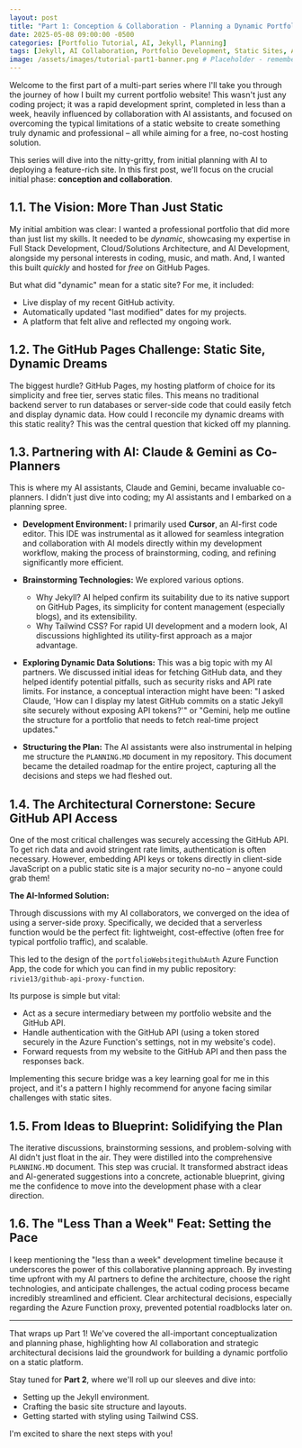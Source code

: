 ```yaml
---
layout: post
title: "Part 1: Conception & Collaboration - Planning a Dynamic Portfolio with AI"
date: 2025-05-08 09:00:00 -0500
categories: [Portfolio Tutorial, AI, Jekyll, Planning]
tags: [Jekyll, AI Collaboration, Portfolio Development, Static Sites, Azure Functions, Planning, Cursor, Web Development]
image: /assets/images/tutorial-part1-banner.png # Placeholder - remember to create this image!
---
```


Welcome to the first part of a multi-part series where I'll take you through the journey of how I built my current portfolio website! This wasn't just any coding project; it was a rapid development sprint, completed in less than a week, heavily influenced by collaboration with AI assistants, and focused on overcoming the typical limitations of a static website to create something truly dynamic and professional – all while aiming for a free, no-cost hosting solution.

This series will dive into the nitty-gritty, from initial planning with AI to deploying a feature-rich site. In this first post, we'll focus on the crucial initial phase: **conception and collaboration**.

## 1.1. The Vision: More Than Just Static

My initial ambition was clear: I wanted a professional portfolio that did more than just list my skills. It needed to be *dynamic*, showcasing my expertise in Full Stack Development, Cloud/Solutions Architecture, and AI Development, alongside my personal interests in coding, music, and math. And, I wanted this built *quickly* and hosted for *free* on GitHub Pages.

But what did "dynamic" mean for a static site? For me, it included:

*   Live display of my recent GitHub activity.
*   Automatically updated "last modified" dates for my projects.
*   A platform that felt alive and reflected my ongoing work.

## 1.2. The GitHub Pages Challenge: Static Site, Dynamic Dreams

The biggest hurdle? GitHub Pages, my hosting platform of choice for its simplicity and free tier, serves static files. This means no traditional backend server to run databases or server-side code that could easily fetch and display dynamic data. How could I reconcile my dynamic dreams with this static reality? This was the central question that kicked off my planning.

## 1.3. Partnering with AI: Claude & Gemini as Co-Planners

This is where my AI assistants, Claude and Gemini, became invaluable co-planners. I didn't just dive into coding; my AI assistants and I embarked on a planning spree.

*   **Development Environment:** I primarily used **Cursor**, an AI-first code editor. This IDE was instrumental as it allowed for seamless integration and collaboration with AI models directly within my development workflow, making the process of brainstorming, coding, and refining significantly more efficient.

*   **Brainstorming Technologies:** We explored various options.
    *   Why Jekyll? AI helped confirm its suitability due to its native support on GitHub Pages, its simplicity for content management (especially blogs), and its extensibility.
    *   Why Tailwind CSS? For rapid UI development and a modern look, AI discussions highlighted its utility-first approach as a major advantage.

*   **Exploring Dynamic Data Solutions:** This was a big topic with my AI partners. We discussed initial ideas for fetching GitHub data, and they helped identify potential pitfalls, such as security risks and API rate limits. For instance, a conceptual interaction might have been: "I asked Claude, 'How can I display my latest GitHub commits on a static Jekyll site securely without exposing API tokens?'" or "Gemini, help me outline the structure for a portfolio that needs to fetch real-time project updates."

*   **Structuring the Plan:** The AI assistants were also instrumental in helping me structure the `PLANNING.MD` document in my repository. This document became the detailed roadmap for the entire project, capturing all the decisions and steps we had fleshed out.

## 1.4. The Architectural Cornerstone: Secure GitHub API Access

One of the most critical challenges was securely accessing the GitHub API. To get rich data and avoid stringent rate limits, authentication is often necessary. However, embedding API keys or tokens directly in client-side JavaScript on a public static site is a major security no-no – anyone could grab them!

**The AI-Informed Solution:**

Through discussions with my AI collaborators, we converged on the idea of using a server-side proxy. Specifically, we decided that a serverless function would be the perfect fit: lightweight, cost-effective (often free for typical portfolio traffic), and scalable.

This led to the design of the `portfolioWebsitegithubAuth` Azure Function App, the code for which you can find in my public repository: `rivie13/github-api-proxy-function`.

Its purpose is simple but vital:
*   Act as a secure intermediary between my portfolio website and the GitHub API.
*   Handle authentication with the GitHub API (using a token stored securely in the Azure Function's settings, not in my website's code).
*   Forward requests from my website to the GitHub API and then pass the responses back.

Implementing this secure bridge was a key learning goal for me in this project, and it's a pattern I highly recommend for anyone facing similar challenges with static sites.

## 1.5. From Ideas to Blueprint: Solidifying the Plan

The iterative discussions, brainstorming sessions, and problem-solving with AI didn't just float in the air. They were distilled into the comprehensive `PLANNING.MD` document. This step was crucial. It transformed abstract ideas and AI-generated suggestions into a concrete, actionable blueprint, giving me the confidence to move into the development phase with a clear direction.

## 1.6. The "Less Than a Week" Feat: Setting the Pace

I keep mentioning the "less than a week" development timeline because it underscores the power of this collaborative planning approach. By investing time upfront with my AI partners to define the architecture, choose the right technologies, and anticipate challenges, the actual coding process became incredibly streamlined and efficient. Clear architectural decisions, especially regarding the Azure Function proxy, prevented potential roadblocks later on.

---

That wraps up Part 1! We've covered the all-important conceptualization and planning phase, highlighting how AI collaboration and strategic architectural decisions laid the groundwork for building a dynamic portfolio on a static platform.

Stay tuned for **Part 2**, where we'll roll up our sleeves and dive into:
*   Setting up the Jekyll environment.
*   Crafting the basic site structure and layouts.
*   Getting started with styling using Tailwind CSS.

I'm excited to share the next steps with you! 